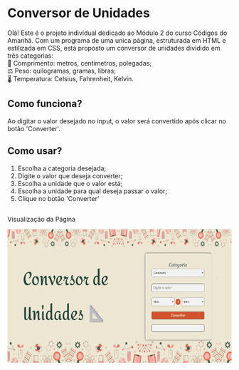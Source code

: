 <h1> Conversor de Unidades </h1> 

Olá! Este é o projeto individual dedicado ao Módulo 2 do curso Códigos do Amanhã. Com um programa de uma unica página, estruturada em HTML e estilizada em CSS, 
está proposto um conversor de unidades dividido em três categorias: <br>
📐 Comprimento: metros, centímetros, polegadas; <br>
⚖️ Peso: quilogramas, gramas, libras; <br>
🌡️ Temperatura: Celsius, Fahrenheit, Kelvin. 

## Como funciona?
Ao digitar o valor desejado no input, o valor será convertido após clicar no botão 'Converter'.
## Como usar?
1. Escolha a categoria desejada;
2. Digite o valor que deseja converter;
3. Escolha a unidade que o valor está;
4. Escolha a unidade para qual deseja passar o valor;
5. Clique no botão 'Converter'

##
Visualização da Página

<img align="center" alt="Simbolo-unidades" height="300" width="530" src="https://github.com/jolaiana/ConversorUnidade-M02/blob/main/Imagens/projetofinal.jpg">

